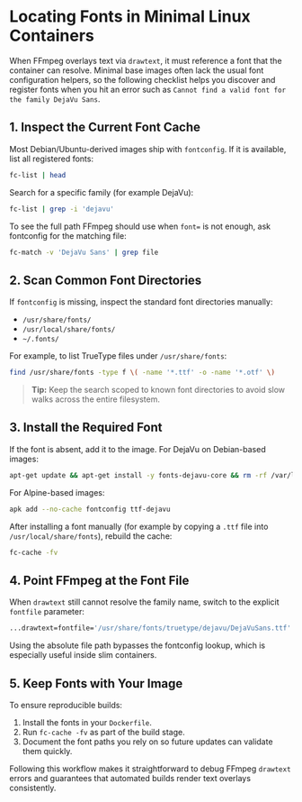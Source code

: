 # Locating Fonts in Minimal Linux Containers

When FFmpeg overlays text via `drawtext`, it must reference a font that the container can resolve. Minimal base images often lack the usual font configuration helpers, so the following checklist helps you discover and register fonts when you hit an error such as `Cannot find a valid font for the family DejaVu Sans`.

## 1. Inspect the Current Font Cache

Most Debian/Ubuntu-derived images ship with `fontconfig`. If it is available, list all registered fonts:

```bash
fc-list | head
```

Search for a specific family (for example DejaVu):

```bash
fc-list | grep -i 'dejavu'
```

To see the full path FFmpeg should use when `font=` is not enough, ask fontconfig for the matching file:

```bash
fc-match -v 'DejaVu Sans' | grep file
```

## 2. Scan Common Font Directories

If `fontconfig` is missing, inspect the standard font directories manually:

- `/usr/share/fonts/`
- `/usr/local/share/fonts/`
- `~/.fonts/`

For example, to list TrueType files under `/usr/share/fonts`:

```bash
find /usr/share/fonts -type f \( -name '*.ttf' -o -name '*.otf' \)
```

> **Tip:** Keep the search scoped to known font directories to avoid slow walks across the entire filesystem.

## 3. Install the Required Font

If the font is absent, add it to the image. For DejaVu on Debian-based images:

```bash
apt-get update && apt-get install -y fonts-dejavu-core && rm -rf /var/lib/apt/lists/*
```

For Alpine-based images:

```bash
apk add --no-cache fontconfig ttf-dejavu
```

After installing a font manually (for example by copying a `.ttf` file into `/usr/local/share/fonts`), rebuild the cache:

```bash
fc-cache -fv
```

## 4. Point FFmpeg at the Font File

When `drawtext` still cannot resolve the family name, switch to the explicit `fontfile` parameter:

```bash
...drawtext=fontfile='/usr/share/fonts/truetype/dejavu/DejaVuSans.ttf':text='Hello World'...
```

Using the absolute file path bypasses the fontconfig lookup, which is especially useful inside slim containers.

## 5. Keep Fonts with Your Image

To ensure reproducible builds:

1. Install the fonts in your `Dockerfile`.
2. Run `fc-cache -fv` as part of the build stage.
3. Document the font paths you rely on so future updates can validate them quickly.

Following this workflow makes it straightforward to debug FFmpeg `drawtext` errors and guarantees that automated builds render text overlays consistently.
